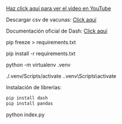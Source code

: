 [Haz click aquí para ver el video en YouTube](https://www.youtube.com/watch?v=mI1NYF1dbLU&t=1066s)

Descargar csv de vacunas: [Click aquí](http://datos.salud.gob.ar/dataset/vacunas-contra-covid-19-dosis-aplicadas-en-la-republica-argentina)

Documentación oficial de Dash: [Click aquí](https://dash.plotly.com/)


pip freeze > requirements.txt

pip install -r requirements.txt


python -m virtualenv .venv

./.venv/Scripts/activate
.\.venv\Scripts\activate


Instalación de librerías:

``` python
pip install dash
pip install pandas
```

python index.py

